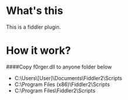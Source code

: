 What's this
===========

This is a fiddler plugin. 

How it work?
============

####Copy f0rger.dll to anyone folder below
* C:\Users\\[User]\Documents\Fiddler2\Scripts 
* C:\Program Files (x86)\Fiddler2\Scripts
* C:\Program Files\Fiddler2\Scripts

